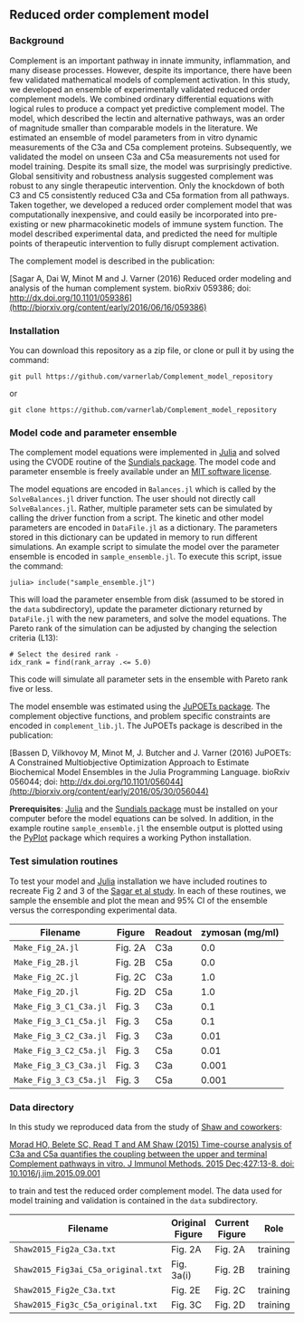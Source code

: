 ## Reduced order complement model

### Background ###
Complement is an important pathway in innate immunity, inflammation, and many disease processes.
However, despite its importance, there have been few validated mathematical models of complement activation.
In this study, we developed an ensemble of experimentally validated reduced order complement models.
We combined ordinary differential equations with logical rules to produce a compact yet predictive complement model.
The model,  which described the lectin and alternative pathways, was an order of magnitude smaller than comparable models in the literature.
We estimated an ensemble of model parameters from in vitro dynamic measurements of the C3a and C5a complement proteins.
Subsequently, we validated the model on unseen C3a and C5a measurements not used for model training.
Despite its small size, the model was surprisingly predictive.
Global sensitivity and robustness analysis suggested complement was robust to any single therapeutic intervention.
Only the knockdown of both C3 and C5 consistently reduced C3a and C5a formation from all pathways.
Taken together, we developed a reduced order complement model that was computationally inexpensive,
and could easily be incorporated into pre-existing or new pharmacokinetic models of immune system function.
The model described experimental data, and predicted the need for multiple points of therapeutic intervention to fully disrupt complement activation.

The complement model is described in the publication:

[Sagar A, Dai W, Minot M and J. Varner (2016) Reduced order modeling and analysis of the human complement system. bioRxiv 059386; doi: http://dx.doi.org/10.1101/059386](http://biorxiv.org/content/early/2016/06/16/059386)

### Installation
You can download this repository as a zip file, or clone or pull it by using the command:

	git pull https://github.com/varnerlab/Complement_model_repository

or

	git clone https://github.com/varnerlab/Complement_model_repository

### Model code and parameter ensemble
The complement model equations were implemented in [Julia](http://julialang.org) and solved using the CVODE routine of the [Sundials package](https://github.com/JuliaLang/Sundials.jl). The model code and parameter ensemble is freely available under an [MIT software license](https://opensource.org/licenses/MIT).

The model equations are encoded in ``Balances.jl`` which is called by the ``SolveBalances.jl`` driver function. The user should not directly call ``SolveBalances.jl``. Rather, multiple parameter sets can be simulated by calling the driver function from a script. The kinetic and other model parameters are encoded in ``DataFile.jl`` as a dictionary. The parameters stored in this dictionary can be updated in memory to run different simulations. An example script to simulate the model over the parameter ensemble is encoded in ``sample_ensemble.jl``. To execute this script, issue the command:

``julia> include("sample_ensemble.jl")``

This will load the parameter ensemble from disk (assumed to be stored in the ``data`` subdirectory), update the parameter dictionary returned by ``DataFile.jl`` with the new parameters, and solve the model equations. The Pareto rank of the simulation can be adjusted by changing the selection criteria (L13):

	# Select the desired rank -
	idx_rank = find(rank_array .<= 5.0)

This code will simulate all parameter sets in the ensemble with Pareto rank five or less.

The model ensemble was estimated using the [JuPOETs package](https://github.com/varnerlab/POETs.jl). The complement objective functions, and problem specific constraints are encoded in ``complement_lib.jl``. The JuPOETs package is described in the publication:

[Bassen D, Vilkhovoy M, Minot M, J. Butcher and J. Varner (2016) JuPOETs: A Constrained Multiobjective Optimization Approach to Estimate Biochemical Model Ensembles in the Julia Programming Language. bioRxiv 056044; doi: http://dx.doi.org/10.1101/056044](http://biorxiv.org/content/early/2016/05/30/056044)

__Prerequisites__: [Julia](http://julialang.org) and the [Sundials package](https://github.com/JuliaLang/Sundials.jl) must be installed on your computer before the model equations can be solved. In addition, in the example routine ``sample_ensemble.jl`` the ensemble output is plotted using the [PyPlot](https://github.com/stevengj/PyPlot.jl) package which requires a working Python installation.  

### Test simulation routines ###
To test your model and [Julia](http://julialang.org) installation we have included routines to recreate Fig 2 and 3 of the [Sagar et al study](http://biorxiv.org/content/early/2016/06/16/059386). In each of these routines, we sample the ensemble and plot the mean and 95% CI of
the ensemble versus the corresponding experimental data.

Filename | Figure | Readout | zymosan (mg/ml)
--- | --- | --- | ---
``Make_Fig_2A.jl`` | Fig. 2A | C3a | 0.0
``Make_Fig_2B.jl`` | Fig. 2B | C5a | 0.0
``Make_Fig_2C.jl`` | Fig. 2C | C3a | 1.0
``Make_Fig_2D.jl`` | Fig. 2D | C5a | 1.0
``Make_Fig_3_C1_C3a.jl`` | Fig. 3 | C3a | 0.1
``Make_Fig_3_C1_C5a.jl`` | Fig. 3 | C5a | 0.1
``Make_Fig_3_C2_C3a.jl`` | Fig. 3 | C3a | 0.01
``Make_Fig_3_C2_C5a.jl`` | Fig. 3 | C5a | 0.01
``Make_Fig_3_C3_C3a.jl`` | Fig. 3 | C3a | 0.001
``Make_Fig_3_C3_C5a.jl`` | Fig. 3 | C5a | 0.001

### Data directory ###
In this study we reproduced data from the study of [Shaw and coworkers](https://www.ncbi.nlm.nih.gov/pubmed/?term=Morad+and+Shaw+2015):

[Morad HO, Belete SC, Read T and AM Shaw (2015) Time-course analysis of C3a and C5a quantifies the coupling between the upper and terminal Complement pathways in vitro. J Immunol Methods. 2015 Dec;427:13-8. doi: 10.1016/j.jim.2015.09.001](https://www.ncbi.nlm.nih.gov/pubmed/?term=Morad+and+Shaw+2015)

to train and test the reduced order complement model. The data used for model training and validation is contained in the ``data`` subdirectory.

Filename | Original Figure | Current Figure | Role
--- | --- | --- | ---
``Shaw2015_Fig2a_C3a.txt`` | Fig. 2A | Fig. 2A | training
``Shaw2015_Fig3ai_C5a_original.txt`` | Fig. 3a(i) | Fig. 2B | training
``Shaw2015_Fig2e_C3a.txt`` | Fig. 2E | Fig. 2C | training
``Shaw2015_Fig3c_C5a_original.txt`` | Fig. 3C | Fig. 2D | training
